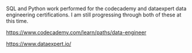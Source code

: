 SQL and Python work performed for the codecademy and dataexpert data engineering certifications. I am still progressing through both of these at this time.

https://www.codecademy.com/learn/paths/data-engineer

https://www.dataexpert.io/
